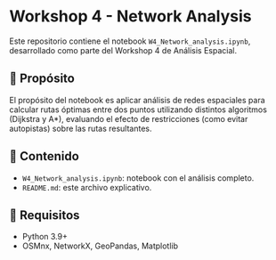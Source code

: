 # Workshop 4 - Network Analysis

Este repositorio contiene el notebook `W4_Network_analysis.ipynb`, desarrollado como parte del Workshop 4 de Análisis Espacial.

## 📌 Propósito

El propósito del notebook es aplicar análisis de redes espaciales para calcular rutas óptimas entre dos puntos utilizando distintos algoritmos (Dijkstra y A*), evaluando el efecto de restricciones (como evitar autopistas) sobre las rutas resultantes.

## 📁 Contenido

- `W4_Network_analysis.ipynb`: notebook con el análisis completo.
- `README.md`: este archivo explicativo.

## 🚀 Requisitos

- Python 3.9+
- OSMnx, NetworkX, GeoPandas, Matplotlib